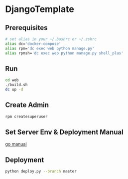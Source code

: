 # DjangoTemplate

## Prerequisites
```bash
# set alias in your ~/.bashrc or ~/.zshrc
alias dc='docker-compose'
alias rpm='dc exec web python manage.py'
alias rpmsh='dc exec web python manage.py shell_plus'
```

## Run
```bash
cd web
./build.sh
dc up -d
```

## Create Admin
```bash
rpm createsuperuser
```

## Set Server Env & Deployment Manual
[go manual](https://wiki.daumkakao.com/pages/viewpage.action?pageId=606796416)


## Deployment
```bash
python deploy.py --branch master
```
